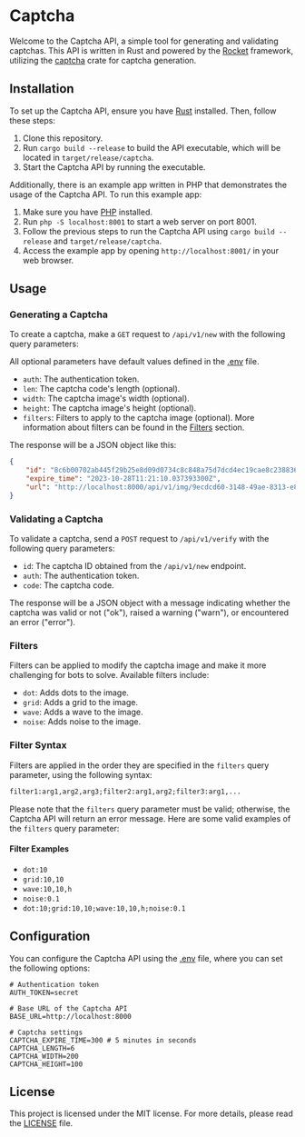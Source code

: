 # Captcha

Welcome to the Captcha API, a simple tool for generating and validating captchas. This API is written in Rust and powered by the [Rocket](https://rocket.rs/) framework, utilizing the [captcha](https://crates.io/crates/captcha) crate for captcha generation.

## Installation

To set up the Captcha API, ensure you have [Rust](https://www.rust-lang.org/) installed. Then, follow these steps:

1. Clone this repository.
2. Run `cargo build --release` to build the API executable, which will be located in `target/release/captcha`.
3. Start the Captcha API by running the executable.

Additionally, there is an example app written in PHP that demonstrates the usage of the Captcha API. To run this example app:

1. Make sure you have [PHP](https://www.php.net/) installed.
2. Run `php -S localhost:8001` to start a web server on port 8001.
3. Follow the previous steps to run the Captcha API using `cargo build --release` and `target/release/captcha`.
4. Access the example app by opening `http://localhost:8001/` in your web browser.

## Usage

### Generating a Captcha

To create a captcha, make a `GET` request to `/api/v1/new` with the following query parameters:

All optional parameters have default values defined in the [.env](.env) file.

- `auth`: The authentication token.
- `len`: The captcha code's length (optional).
- `width`: The captcha image's width (optional).
- `height`: The captcha image's height (optional).
- `filters`: Filters to apply to the captcha image (optional).
More information about filters can be found in the [Filters](#filters) section.

The response will be a JSON object like this:

```json
{
    "id": "8c6b00702ab445f29b25e8d09d0734c8c848a75d7dcd4ec19cae8c238836cf17",
    "expire_time": "2023-10-28T11:21:10.037393300Z",
    "url": "http://localhost:8000/api/v1/img/9ecdcd60-3148-49ae-8313-e820c8fcd713"
}
```

### Validating a Captcha

To validate a captcha, send a `POST` request to `/api/v1/verify` with the following query parameters:

- `id`: The captcha ID obtained from the `/api/v1/new` endpoint.
- `auth`: The authentication token.
- `code`: The captcha code.

The response will be a JSON object with a message indicating whether the captcha was valid or not ("ok"), raised a warning ("warn"), or encountered an error ("error").

### Filters

Filters can be applied to modify the captcha image and make it more challenging for bots to solve. Available filters include:

- `dot`: Adds dots to the image.
- `grid`: Adds a grid to the image.
- `wave`: Adds a wave to the image.
- `noise`: Adds noise to the image.

### Filter Syntax

Filters are applied in the order they are specified in the `filters` query parameter, using the following syntax:

```txt
filter1:arg1,arg2,arg3;filter2:arg1,arg2;filter3:arg1,...
```

Please note that the `filters` query parameter must be valid; otherwise, the Captcha API will return an error message. Here are some valid examples of the `filters` query parameter:

#### Filter Examples

- `dot:10`
- `grid:10,10`
- `wave:10,10,h`
- `noise:0.1`
- `dot:10;grid:10,10;wave:10,10,h;noise:0.1`

## Configuration

You can configure the Captcha API using the [.env](.env) file, where you can set the following options:

```env
# Authentication token
AUTH_TOKEN=secret

# Base URL of the Captcha API
BASE_URL=http://localhost:8000

# Captcha settings
CAPTCHA_EXPIRE_TIME=300 # 5 minutes in seconds
CAPTCHA_LENGTH=6
CAPTCHA_WIDTH=200
CAPTCHA_HEIGHT=100
```

## License

This project is licensed under the MIT license. For more details, please read the [LICENSE](LICENSE) file.
